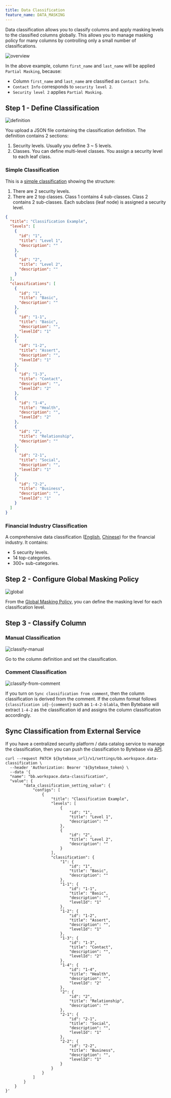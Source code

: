 ```yaml
---
title: Data Classification
feature_name: DATA_MASKING
---
```


Data classification allows you to classify columns and apply masking levels to the classified columns globally.
This allows you to manage masking policy for many columns by controlling only a small number of classifications.

![overview](/content/docs/security/data-classification/classification-overview.webp)

In the above example, column `first_name` and `last_name` will be applied `Partial Masking`, because:

- Column `first_name` and `last_name` are classified as `Contact Info`.
- `Contact Info` corresponds to `security level 2`.
- `Security level 2` applies `Partial Masking`.

## Step 1 - Define Classification

![definition](/content/docs/security/data-classification/classification-definition.webp)

You upload a JSON file containing the classification definition. The definition contains 2 sections:

1. Security levels. Usually you define 3 ~ 5 levels.
2. Classes. You can define multi-level classes. You assign a security level to each leaf class.

### Simple Classification

This is a [simple classification](/content/docs/security/data-classification/classification-simple.json) showing the structure:

1. There are 2 security levels.
1. There are 2 top classes. Class 1 contains 4 sub-classes. Class 2 contains 2 sub-classes. Each subclass (leaf node) is assigned a security level.

```json
{
  "title": "Classification Example",
  "levels": [
    {
      "id": "1",
      "title": "Level 1",
      "description": ""
    },
    {
      "id": "2",
      "title": "Level 2",
      "description": ""
    }
  ],
  "classifications": [
    {
      "id": "1",
      "title": "Basic",
      "description": ""
    },
    {
      "id": "1-1",
      "title": "Basic",
      "description": "",
      "levelId": "1"
    },
    {
      "id": "1-2",
      "title": "Assert",
      "description": "",
      "levelId": "1"
    },
    {
      "id": "1-3",
      "title": "Contact",
      "description": "",
      "levelId": "2"
    },
    {
      "id": "1-4",
      "title": "Health",
      "description": "",
      "levelId": "2"
    },
    {
      "id": "2",
      "title": "Relationship",
      "description": ""
    },
    {
      "id": "2-1",
      "title": "Social",
      "description": "",
      "levelId": "1"
    },
    {
      "id": "2-2",
      "title": "Business",
      "description": "",
      "levelId": "1"
    }
  ]
}
```

### Financial Industry Classification

A comprehensive data classification ([English](/content/docs/security/data-classification/classification-financial-industry-en.json), [Chinese](/content/docs/security/data-classification/classification-financial-industry-zh.json)) for the financial industry. It contains:

- 5 security levels.
- 14 top-categories.
- 300+ sub-categories.

## Step 2 - Configure Global Masking Policy

![global](/content/docs/security/data-classification/classification-global.webp)

From the [Global Masking Policy](../global-masking-rule), you can define the masking level for each classification level.

## Step 3 - Classify Column

### Manual Classification

![classify-manual](/content/docs/security/data-classification/classify-manual.webp)

Go to the column definition and set the classification.

### Comment Classification

![classify-from-comment](/content/docs/security/data-classification/classify-from-comment.webp)

If you turn on `Sync classification from comment`, then the column classification is derived from the comment.
If the column format follows `{classification id}-{comment}` such as `1-4-2-blabla`, then Bytebase will extract
`1-4-2` as the classification id and assigns the column classification accordingly.

## Sync Classification from External Service

If you have a centralized security platform / data catalog service to manage the classification, then you can push
the classification to Bytebase via [API](https://api.bytebase.com/#tag/settingservice).

```shell
curl --request PATCH ${bytebase_url}/v1/settings/bb.workspace.data-classification \
  --header 'Authorization: Bearer '${bytebase_token} \
  --data '{
  "name": "bb.workspace.data-classification",
  "value": {
        "data_classification_setting_value": {
            "configs": [
                {
                    "title": "Classification Example",
                    "levels": [
                        {
                            "id": "1",
                            "title": "Level 1",
                            "description": ""
                        },
                        {
                            "id": "2",
                            "title": "Level 2",
                            "description": ""
                        }
                    ],
                    "classification": {
                        "1": {
                            "id": "1",
                            "title": "Basic",
                            "description": ""
                        },
                        "1-1": {
                            "id": "1-1",
                            "title": "Basic",
                            "description": "",
                            "levelId": "1"
                        },
                        "1-2": {
                            "id": "1-2",
                            "title": "Assert",
                            "description": "",
                            "levelId": "1"
                        },
                        "1-3": {
                            "id": "1-3",
                            "title": "Contact",
                            "description": "",
                            "levelId": "2"
                        },
                        "1-4": {
                            "id": "1-4",
                            "title": "Health",
                            "description": "",
                            "levelId": "2"
                        },
                        "2": {
                            "id": "2",
                            "title": "Relationship",
                            "description": ""
                        },
                        "2-1": {
                            "id": "2-1",
                            "title": "Social",
                            "description": "",
                            "levelId": "1"
                        },
                        "2-2": {
                            "id": "2-2",
                            "title": "Business",
                            "description": "",
                            "levelId": "1"
                        }
                    }
                }
            ]
        }
    }
}'
```
